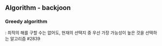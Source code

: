 ## Algorithm  - backjoon

### Greedy algorithm
: 최적의 해를 구할 수는 없어도, 현재의 선택지 중 우선 가장 가능성이 높은 것을 선택하는 알고리즘
#2839
